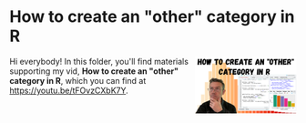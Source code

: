 # How to create an "other" category in R
[<img src="lump thumb.png" align="right" height="100" />](<https://youtu.be/tFOvzCXbK7Y>)

Hi everybody! In this folder, you'll find materials supporting my vid, **How to create an "other" category in R**, which you can find at <https://youtu.be/tFOvzCXbK7Y>. 

